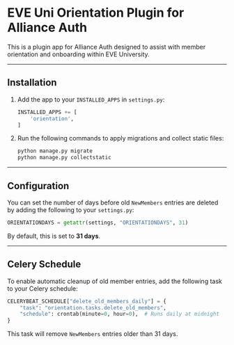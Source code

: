 
# **EVE Uni Orientation Plugin for Alliance Auth**

This is a plugin app for Alliance Auth designed to assist with member orientation and onboarding within EVE University.

---

## **Installation**

1. Add the app to your `INSTALLED_APPS` in `settings.py`:
   ```python
   INSTALLED_APPS += [
       'orientation',
   ]
   ```

2. Run the following commands to apply migrations and collect static files:
   ```bash
   python manage.py migrate
   python manage.py collectstatic
   ```

---

## **Configuration**

You can set the number of days before old `NewMembers` entries are deleted by adding the following to your `settings.py`:
```python
ORIENTATIONDAYS = getattr(settings, "ORIENTATIONDAYS", 31)
```

By default, this is set to **31 days**.

---

## **Celery Schedule**

To enable automatic cleanup of old member entries, add the following task to your Celery schedule:

```python
CELERYBEAT_SCHEDULE["delete_old_members_daily"] = {
    "task": "orientation.tasks.delete_old_members",
    "schedule": crontab(minute=0, hour=0),  # Runs daily at midnight
}
```

This task will remove `NewMembers` entries older than 31 days.
